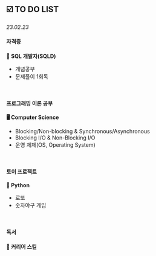 ## ☑️ TO DO LIST
*23.02.23*

#### 자격증
<strong>💾 SQL 개발자(SQLD)</strong>
  - 개념공부
  - 문제풀이 1회독

<br>

#### 프로그래밍 이론 공부
<strong>🖥️ Computer Science</strong>
  - Blocking/Non-blocking & Synchronous/Asynchronous
  - Blocking I/O & Non-Blocking I/O
  - 운영 체제(OS, Operating System)

<br>

#### 토이 프로젝트
<strong>🐍 Python</strong>
 - 로또
 - 숫자야구 게임

<br>

#### 독서
<strong>🔖 커리어 스킬</strong>